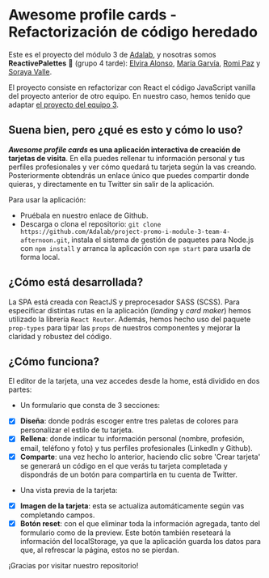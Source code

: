 # Awesome profile cards - Refactorización de código heredado
Este es el proyecto del módulo 3 de [Adalab](https://adalab.es), y nosotras somos **ReactivePalettes** 🎉 (grupo 4 tarde): [Elvira Alonso](https://github.com/elviac94), [María Garvía](https://github.com/mgarvia), [Romi Paz](https://github.com/rpaz-code) y [Soraya Valle](https://github.com/sorayav).

El proyecto consiste en refactorizar con React el código JavaScript vanilla del proyecto anterior de otro equipo. En nuestro caso, hemos tenido que adaptar [el proyecto del equipo 3](https://github.com/Adalab/project-promo-i-module-2-team-3-afternoon).

## Suena bien, pero ¿qué es esto y cómo lo uso?

***Awesome profile cards* es una aplicación interactiva de creación de tarjetas de visita**. En ella puedes rellenar tu información personal y tus perfiles profesionales y ver cómo quedará tu tarjeta según la vas creando. Posteriormente obtendrás un enlace único que puedes compartir donde quieras, y directamente en tu Twitter sin salir de la aplicación.  

Para usar la aplicación: 
- Pruébala en nuestro enlace de Github.
- Descarga o clona el repositorio:  `git clone https://github.com/Adalab/project-promo-i-module-3-team-4-afternoon.git`, instala el sistema de gestión de paquetes para Node.js con `npm install` y arranca la aplicación con `npm start` para usarla de forma local.

## ¿Cómo está desarrollada?

La SPA está creada con ReactJS y preprocesador SASS (SCSS). Para especificar distintas rutas en la aplicación (*landing* y *card maker*) hemos utilizado la librería `React Router`.
Además, hemos hecho uso del paquete `prop-types` para tipar las `props` de nuestros componentes y mejorar la claridad y robustez del código.

## ¿Cómo funciona?
El editor de la tarjeta, una vez accedes desde la home, está dividido en dos partes:

- Un formulario que consta de 3 secciones:
- [x] **Diseña**: donde podrás escoger entre tres paletas de colores para personalizar el estilo de tu tarjeta.
- [X] **Rellena**: donde indicar tu información personal (nombre, profesión, email, teléfono y foto) y tus perfiles profesionales (LinkedIn y Github).
- [X] **Comparte**: una vez hecho lo anterior, haciendo clic sobre 'Crear tarjeta' se generará un código en el que verás tu tarjeta completada y dispondrás de un botón para compartirla en tu cuenta de Twitter.

- Una vista previa de la tarjeta:
- [x] **Imagen de la tarjeta**: esta se actualiza automáticamente según vas completando campos.
- [x] **Botón reset**: con el que eliminar toda la información agregada, tanto del formulario como de la preview. Este botón también reseteará la información del localStorage, ya que la aplicación guarda los datos para que, al refrescar la página, estos no se pierdan.

¡Gracias por visitar nuestro repositorio!